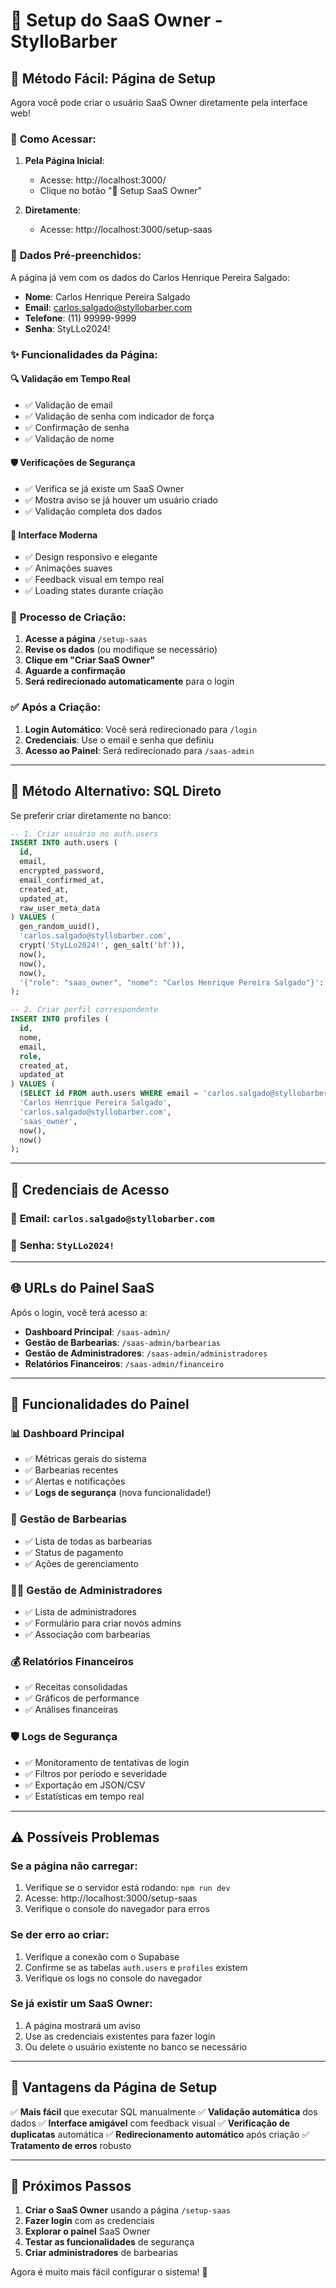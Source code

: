 # 🔧 Setup do SaaS Owner - StylloBarber

## 🎯 **Método Fácil: Página de Setup**

Agora você pode criar o usuário SaaS Owner diretamente pela interface web!

### 📍 **Como Acessar:**

1. **Pela Página Inicial**: 
   - Acesse: http://localhost:3000/
   - Clique no botão "🔧 Setup SaaS Owner"

2. **Diretamente**:
   - Acesse: http://localhost:3000/setup-saas

### 📝 **Dados Pré-preenchidos:**

A página já vem com os dados do Carlos Henrique Pereira Salgado:

- **Nome**: Carlos Henrique Pereira Salgado
- **Email**: carlos.salgado@styllobarber.com
- **Telefone**: (11) 99999-9999
- **Senha**: StyLLo2024!

### ✨ **Funcionalidades da Página:**

#### 🔍 **Validação em Tempo Real**
- ✅ Validação de email
- ✅ Validação de senha com indicador de força
- ✅ Confirmação de senha
- ✅ Validação de nome

#### 🛡️ **Verificações de Segurança**
- ✅ Verifica se já existe um SaaS Owner
- ✅ Mostra aviso se já houver um usuário criado
- ✅ Validação completa dos dados

#### 🎨 **Interface Moderna**
- ✅ Design responsivo e elegante
- ✅ Animações suaves
- ✅ Feedback visual em tempo real
- ✅ Loading states durante criação

### 🚀 **Processo de Criação:**

1. **Acesse a página** `/setup-saas`
2. **Revise os dados** (ou modifique se necessário)
3. **Clique em "Criar SaaS Owner"**
4. **Aguarde a confirmação**
5. **Será redirecionado automaticamente** para o login

### ✅ **Após a Criação:**

1. **Login Automático**: Você será redirecionado para `/login`
2. **Credenciais**: Use o email e senha que definiu
3. **Acesso ao Painel**: Será redirecionado para `/saas-admin`

---

## 🔄 **Método Alternativo: SQL Direto**

Se preferir criar diretamente no banco:

```sql
-- 1. Criar usuário no auth.users
INSERT INTO auth.users (
  id,
  email,
  encrypted_password,
  email_confirmed_at,
  created_at,
  updated_at,
  raw_user_meta_data
) VALUES (
  gen_random_uuid(),
  'carlos.salgado@styllobarber.com',
  crypt('StyLLo2024!', gen_salt('bf')),
  now(),
  now(),
  now(),
  '{"role": "saas_owner", "nome": "Carlos Henrique Pereira Salgado"}'::jsonb
);

-- 2. Criar perfil correspondente
INSERT INTO profiles (
  id,
  nome,
  email,
  role,
  created_at,
  updated_at
) VALUES (
  (SELECT id FROM auth.users WHERE email = 'carlos.salgado@styllobarber.com'),
  'Carlos Henrique Pereira Salgado',
  'carlos.salgado@styllobarber.com',
  'saas_owner',
  now(),
  now()
);
```

---

## 🎯 **Credenciais de Acesso**

### 📧 **Email**: `carlos.salgado@styllobarber.com`
### 🔐 **Senha**: `StyLLo2024!`

---

## 🌐 **URLs do Painel SaaS**

Após o login, você terá acesso a:

- **Dashboard Principal**: `/saas-admin/`
- **Gestão de Barbearias**: `/saas-admin/barbearias`
- **Gestão de Administradores**: `/saas-admin/administradores`
- **Relatórios Financeiros**: `/saas-admin/financeiro`

---

## 🔧 **Funcionalidades do Painel**

### 📊 **Dashboard Principal**
- ✅ Métricas gerais do sistema
- ✅ Barbearias recentes
- ✅ Alertas e notificações
- ✅ **Logs de segurança** (nova funcionalidade!)

### 🏪 **Gestão de Barbearias**
- ✅ Lista de todas as barbearias
- ✅ Status de pagamento
- ✅ Ações de gerenciamento

### 👨‍💼 **Gestão de Administradores**
- ✅ Lista de administradores
- ✅ Formulário para criar novos admins
- ✅ Associação com barbearias

### 💰 **Relatórios Financeiros**
- ✅ Receitas consolidadas
- ✅ Gráficos de performance
- ✅ Análises financeiras

### 🛡️ **Logs de Segurança**
- ✅ Monitoramento de tentativas de login
- ✅ Filtros por período e severidade
- ✅ Exportação em JSON/CSV
- ✅ Estatísticas em tempo real

---

## ⚠️ **Possíveis Problemas**

### Se a página não carregar:
1. Verifique se o servidor está rodando: `npm run dev`
2. Acesse: http://localhost:3000/setup-saas
3. Verifique o console do navegador para erros

### Se der erro ao criar:
1. Verifique a conexão com o Supabase
2. Confirme se as tabelas `auth.users` e `profiles` existem
3. Verifique os logs no console do navegador

### Se já existir um SaaS Owner:
1. A página mostrará um aviso
2. Use as credenciais existentes para fazer login
3. Ou delete o usuário existente no banco se necessário

---

## 🎉 **Vantagens da Página de Setup**

✅ **Mais fácil** que executar SQL manualmente
✅ **Validação automática** dos dados
✅ **Interface amigável** com feedback visual
✅ **Verificação de duplicatas** automática
✅ **Redirecionamento automático** após criação
✅ **Tratamento de erros** robusto

---

## 🚀 **Próximos Passos**

1. **Criar o SaaS Owner** usando a página `/setup-saas`
2. **Fazer login** com as credenciais
3. **Explorar o painel** SaaS Owner
4. **Testar as funcionalidades** de segurança
5. **Criar administradores** de barbearias

Agora é muito mais fácil configurar o sistema! 🎯